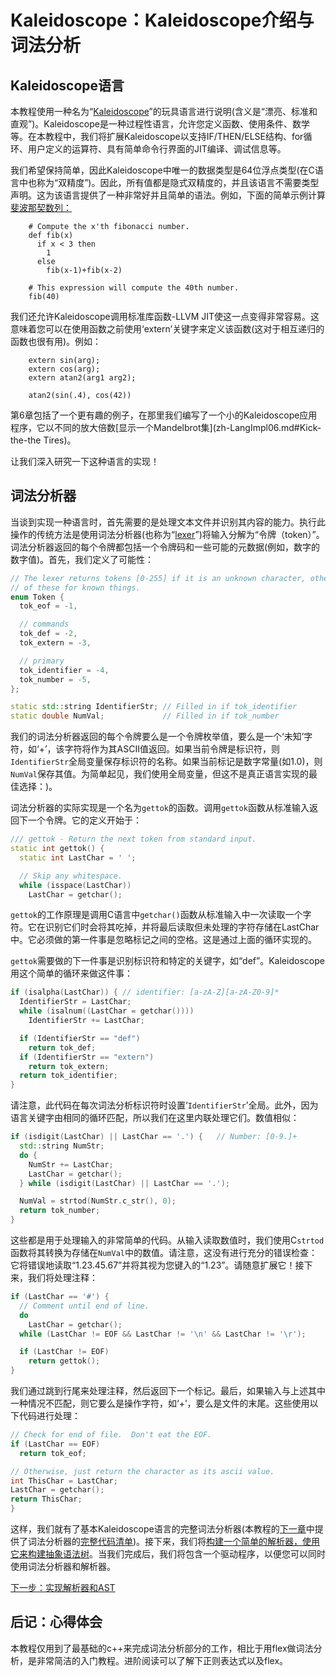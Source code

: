 # Kaleidoscope：Kaleidoscope介绍与词法分析

## Kaleidoscope语言

本教程使用一种名为“[Kaleidoscope](http://en.wikipedia.org/wiki/Kaleidoscope)”的玩具语言进行说明(含义是“漂亮、标准和直观”)。Kaleidoscope是一种过程性语言，允许您定义函数、使用条件、数学等。在本教程中，我们将扩展Kaleidoscope以支持IF/THEN/ELSE结构、for循环、用户定义的运算符、具有简单命令行界面的JIT编译、调试信息等。

我们希望保持简单，因此Kaleidoscope中唯一的数据类型是64位浮点类型(在C语言中也称为“双精度”)。因此，所有值都是隐式双精度的，并且该语言不需要类型声明。这为该语言提供了一种非常好并且简单的语法。例如，下面的简单示例计算[斐波那契数列：](http://en.wikipedia.org/wiki/Fibonacci_number)

```
    # Compute the x'th fibonacci number.
    def fib(x)
      if x < 3 then
        1
      else
        fib(x-1)+fib(x-2)

    # This expression will compute the 40th number.
    fib(40)
```

我们还允许Kaleidoscope调用标准库函数-LLVM JIT使这一点变得非常容易。这意味着您可以在使用函数之前使用‘extern’关键字来定义该函数(这对于相互递归的函数也很有用)。例如：

```
    extern sin(arg);
    extern cos(arg);
    extern atan2(arg1 arg2);

    atan2(sin(.4), cos(42))
```

第6章包括了一个更有趣的例子，在那里我们编写了一个小的Kaleidoscope应用程序，它以不同的放大倍数[显示一个Mandelbrot集](zh-LangImpl06.md#Kick-the-the Tires)。

让我们深入研究一下这种语言的实现！

## 词法分析器

当谈到实现一种语言时，首先需要的是处理文本文件并识别其内容的能力。执行此操作的传统方法是使用词法分析器(也称为“[lexer](http://en.wikipedia.org/wiki/Lexical_analysis)”)将输入分解为“令牌（token）”。词法分析器返回的每个令牌都包括一个令牌码和一些可能的元数据(例如，数字的数字值)。首先，我们定义了可能性：

```c++
// The lexer returns tokens [0-255] if it is an unknown character, otherwise one
// of these for known things.
enum Token {
  tok_eof = -1,

  // commands
  tok_def = -2,
  tok_extern = -3,

  // primary
  tok_identifier = -4,
  tok_number = -5,
};

static std::string IdentifierStr; // Filled in if tok_identifier
static double NumVal;             // Filled in if tok_number
```

我们的词法分析器返回的每个令牌要么是一个令牌枚举值，要么是一个‘未知’字符，如‘+’，该字符将作为其ASCII值返回。如果当前令牌是标识符，则`IdentifierStr`全局变量保存标识符的名称。如果当前标记是数字常量(如1.0)，则`NumVal`保存其值。为简单起见，我们使用全局变量，但这不是真正语言实现的最佳选择：)。

词法分析器的实际实现是一个名为`gettok`的函数。调用`gettok`函数从标准输入返回下一个令牌。它的定义开始于：

```c++
/// gettok - Return the next token from standard input.
static int gettok() {
  static int LastChar = ' ';

  // Skip any whitespace.
  while (isspace(LastChar))
    LastChar = getchar();
```

`gettok`的工作原理是调用C语言中`getchar()`函数从标准输入中一次读取一个字符。它在识别它们时会将其吃掉，并将最后读取但未处理的字符存储在LastChar中。它必须做的第一件事是忽略标记之间的空格。这是通过上面的循环实现的。

`gettok`需要做的下一件事是识别标识符和特定的关键字，如“def”。Kaleidoscope用这个简单的循环来做这件事：

```c++
if (isalpha(LastChar)) { // identifier: [a-zA-Z][a-zA-Z0-9]*
  IdentifierStr = LastChar;
  while (isalnum((LastChar = getchar())))
    IdentifierStr += LastChar;

  if (IdentifierStr == "def")
    return tok_def;
  if (IdentifierStr == "extern")
    return tok_extern;
  return tok_identifier;
}
```

请注意，此代码在每次词法分析标识符时设置‘`IdentifierStr`’全局。此外，因为语言关键字由相同的循环匹配，所以我们在这里内联处理它们。数值相似：

```c++
if (isdigit(LastChar) || LastChar == '.') {   // Number: [0-9.]+
  std::string NumStr;
  do {
    NumStr += LastChar;
    LastChar = getchar();
  } while (isdigit(LastChar) || LastChar == '.');

  NumVal = strtod(NumStr.c_str(), 0);
  return tok_number;
}
```

这些都是用于处理输入的非常简单的代码。从输入读取数值时，我们使用C`strtod`函数将其转换为存储在`NumVal`中的数值。请注意，这没有进行充分的错误检查：它将错误地读取“1.23.45.67”并将其视为您键入的“1.23”。请随意扩展它！接下来，我们将处理注释：

```c++
if (LastChar == '#') {
  // Comment until end of line.
  do
    LastChar = getchar();
  while (LastChar != EOF && LastChar != '\n' && LastChar != '\r');

  if (LastChar != EOF)
    return gettok();
}
```

我们通过跳到行尾来处理注释，然后返回下一个标记。最后，如果输入与上述其中一种情况不匹配，则它要么是操作字符，如‘+’，要么是文件的末尾。这些使用以下代码进行处理：

```c++
// Check for end of file.  Don't eat the EOF.
if (LastChar == EOF)
  return tok_eof;

// Otherwise, just return the character as its ascii value.
int ThisChar = LastChar;
LastChar = getchar();
return ThisChar;
}
```

这样，我们就有了基本Kaleidoscope语言的完整词法分析器(本教程的[下一章](zh-LangImpl02.md)中提供了词法分析器的[完整代码清单](zh-LangImpl02.md#Full-code-Listing))。接下来，我们将[构建一个简单的解析器，使用它来构建抽象语法树](zh-LangImpl02.md)。当我们完成后，我们将包含一个驱动程序，以便您可以同时使用词法分析器和解析器。

[下一步：实现解析器和AST](zh-LangImpl02.md)

## 后记：心得体会
本教程仅用到了最基础的c++来完成词法分析部分的工作，相比于用flex做词法分析，是非常简洁的入门教程。进阶阅读可以了解下正则表达式以及flex。
